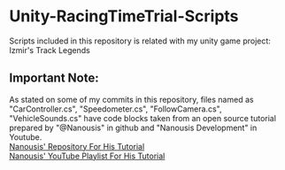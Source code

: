 # Unity-RacingTimeTrial-Scripts
Scripts included in this repository is related with my unity game project: Izmir's Track Legends

<h2>Important Note:</h2>
As stated on some of my commits in this repository, files named as "CarController.cs", "Speedometer.cs", "FollowCamera.cs", "VehicleSounds.cs" have code blocks taken from an open source tutorial prepared by "@Nanousis" in github and "Nanousis Development" in Youtube. 
<br>
<a href="https://github.com/Nanousis/CarControllerTutorial">Nanousis' Repository For His Tutorial</a>
<br>
<a href="https://youtube.com/playlist?list=PL0JXhw1odpJLTRBDdv4ybtYkuD1lEcF-N&si=zGI-5iDtoWLjkpVR">Nanousis' YouTube Playlist For His Tutorial</a>
